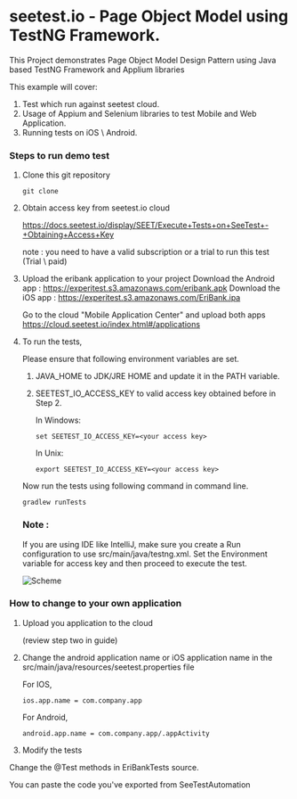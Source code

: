 # seetest.io - Page Object Model using TestNG Framework.

This Project demonstrates Page Object Model Design Pattern using Java based TestNG Framework and Applium libraries

This example will cover:

1. Test which run against seetest cloud.
2. Usage of Appium and Selenium libraries to test Mobile and Web Application.
3. Running tests on iOS \ Android.

### Steps to run demo test

1. Clone this git repository

	```
	git clone 
	```

2. Obtain access key from seetest.io cloud

    https://docs.seetest.io/display/SEET/Execute+Tests+on+SeeTest+-+Obtaining+Access+Key

    note :  you need to have a valid subscription or a trial to run this test (Trial \ paid)

3. Upload the eribank application to your project
    Download the Android app : https://experitest.s3.amazonaws.com/eribank.apk
    Download the iOS app : https://experitest.s3.amazonaws.com/EriBank.ipa

    Go to the cloud "Mobile Application Center" and upload both apps 
    https://cloud.seetest.io/index.html#/applications

4. To run the tests,
    
    Please ensure that following environment variables are set.

    1. JAVA_HOME to JDK/JRE HOME and update it in the PATH variable.
    2. SEETEST_IO_ACCESS_KEY to valid access key obtained before in Step 2.

        In Windows:

        ```
        set SEETEST_IO_ACCESS_KEY=<your access key>
        ```

        In Unix:

        ```
        export SEETEST_IO_ACCESS_KEY=<your access key>
        ```

    Now run the tests using following command in command line.
    
	```
	gradlew runTests
	```
    
    ### Note : 
    If you are using IDE like IntelliJ, make sure you create a Run configuration to use src/main/java/testng.xml.
    Set the Environment variable for access key and then proceed to execute the test.
	
	![Scheme](images/IntelliJ_Run_Conf.gif)

### How to change to your own application

1. Upload you application to the cloud

   (review step two in guide)

2. Change the android application name or iOS application name in the src/main/java/resources/seetest.properties file

    For IOS,
    
	```
	ios.app.name = com.company.app
	``` 
    
    For Android,
    
    ```
    android.app.name = com.company.app/.appActivity
    ```

3. Modify the tests

Change the @Test methods in EriBankTests source.

You can paste the code you've exported from SeeTestAutomation

